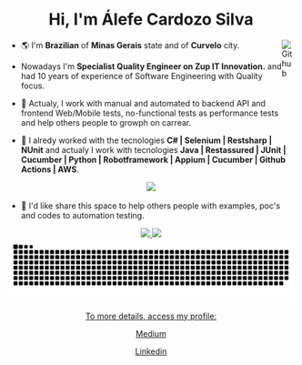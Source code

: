 <h1 align="center">Hi, I'm Álefe Cardozo Silva</h1>

<a href="https://github.com/alefecvo/">
  <img align="right" alt="Github" width="22px" src="https://user-images.githubusercontent.com/50798883/196443439-71fee3b1-2665-451c-a8e0-9d322803b4f7.png" />
</a>


- 🌎 I'm **Brazilian** of **Minas Gerais** state and of **Curvelo** city.

- Nowadays I'm **Specialist Quality Engineer on Zup IT Innovation.** and had 10 years of experience of Software Engineering with Quality focus.

- 🔭 Actualy, I work with manual and automated to backend API and frontend Web/Mobile tests, no-functional tests as performance tests and help others people to growph on carrear.

- 🌱 I alredy worked with the tecnologies **C# | Selenium | Restsharp | NUnit** and actualy I work with tecnologies **Java | Restassured | JUnit | Cucumber | Python | Robotframework | Appium | Cucumber | Github Actions | AWS**.

<div align="center">
<picture>
  <img
    src="https://skillicons.dev/icons?i=dotnet,java,js,visualstudio,eclipse,vscode,aws,docker,github"
  />
</picture>
</div>

- 👯 I'd like share this space to help others people with examples, poc's and codes to automation testing.



<div align="center">
  <a href="https://github.com/alefecvo"><img height="180em" src="https://github-readme-stats.vercel.app/api?username=alefecvo&show_icons=true&theme=tokyonight&include_all_commits=true&count_private=true"/>
    <img height="180em" src="https://github-readme-stats.vercel.app/api/top-langs/?username=alefecvo&layout=compact&langs_count=7&theme=tokyonight"/>
</div>

<div align="center">
<picture>
  <source
    media="(prefers-color-scheme: dark)"
    srcset="https://raw.githubusercontent.com/platane/snk/output/github-contribution-grid-snake-dark.svg"
  />
  <source
    media="(prefers-color-scheme: light)"
    srcset="https://raw.githubusercontent.com/platane/snk/output/github-contribution-grid-snake.svg"
  />
  <img
    alt="github contribution grid snake animation"
    src="https://raw.githubusercontent.com/platane/snk/output/github-contribution-grid-snake.svg"
  />
</picture>
</div>

<div align="center">

To more details, access my profile:

[Medium](https://medium.com/@alefecardozo)

[Linkedin](https://www.linkedin.com/in/%C3%A1lefe-cardozo-silva-64a1a067?utm_source=share&utm_campaign=share_via&utm_content=profile&utm_medium=ios)
</div>

